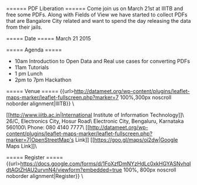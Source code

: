 ====== PDF Liberation ======
Come join us on March 21st at IIITB and free some PDFs.  Along with Fields of View we have started to collect PDFs that are Bangalore City related and want to spend the day releasing the data from their jails.

===== Date =====
March 21 2015 

===== Agenda =====
  * 10am Introduction to Open Data and Real use cases for converting PDFs
  * 11am Tutorials
  * 1 pm Lunch
  * 2pm to 7pm Hackathon

===== Venue =====
{{url>http://datameet.org/wp-content/plugins/leaflet-maps-marker/leaflet-fullscreen.php?marker=7 100%,300px noscroll noborder alignment|IIITB}} \\

[[http://www.iiitb.ac.in|International Institute of Information Technology]]\\
26/C, Electronics City, Hosur Road\\
Electronic City, Bengaluru, Karnataka 560100\\
Phone: 080 4140 7777\\
[[http://datameet.org/wp-content/plugins/leaflet-maps-marker/leaflet-fullscreen.php?marker=7|OpenStreetMap's Link]] [[https://goo.gl/maps/oi2dw|Google Maps Link]]\\

===== Register =====
{{url>https://docs.google.com/forms/d/1FoXzfDmNYzHdLc0xkHGYASNvhqIdtAGtZHAU2urvnN4/viewform?embedded=true 100%, 800px noscroll noborder alignment|Register}} \\